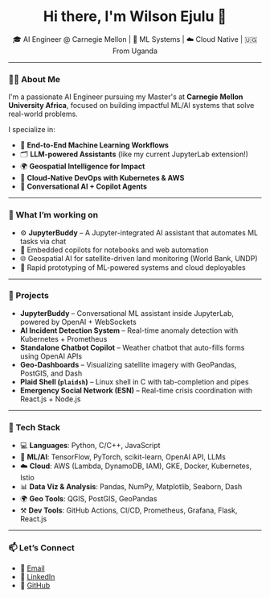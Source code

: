 <h1 align="center">Hi there, I'm Wilson Ejulu 👋</h1>
<p align="center">
  🎓 AI Engineer @ Carnegie Mellon | 🤖 ML Systems | ☁️ Cloud Native | 🇺🇬 From Uganda
</p>

---

### 👨‍💻 About Me

I'm a passionate AI Engineer pursuing my Master's at **Carnegie Mellon University Africa**, focused on building impactful ML/AI systems that solve real-world problems.

I specialize in:

- 🧠 **End-to-End Machine Learning Workflows**
- 🗂️ **LLM-powered Assistants** (like my current JupyterLab extension!)
- 🌍 **Geospatial Intelligence for Impact**
- 🚀 **Cloud-Native DevOps with Kubernetes & AWS**
- 💬 **Conversational AI + Copilot Agents**

---

### 🔭 What I’m working on

- ⚙️ **JupyterBuddy** – A Jupyter-integrated AI assistant that automates ML tasks via chat
- 🤖 Embedded copilots for notebooks and web automation
- 🌐 Geospatial AI for satellite-driven land monitoring (World Bank, UNDP)
- 🧪 Rapid prototyping of ML-powered systems and cloud deployables

---

### 📌 Projects

- **JupyterBuddy** – Conversational ML assistant inside JupyterLab, powered by OpenAI + WebSockets
- **AI Incident Detection System** – Real-time anomaly detection with Kubernetes + Prometheus
- **Standalone Chatbot Copilot** – Weather chatbot that auto-fills forms using OpenAI APIs
- **Geo-Dashboards** – Visualizing satellite imagery with GeoPandas, PostGIS, and Dash
- **Plaid Shell (`plaidsh`)** – Linux shell in C with tab-completion and pipes
- **Emergency Social Network (ESN)** – Real-time crisis coordination with React.js + Node.js

---

### 🧰 Tech Stack

- 💻 **Languages**: Python, C/C++, JavaScript
- 🤖 **ML/AI**: TensorFlow, PyTorch, scikit-learn, OpenAI API, LLMs
- ☁️ **Cloud**: AWS (Lambda, DynamoDB, IAM), GKE, Docker, Kubernetes, Istio
- 📊 **Data Viz & Analysis**: Pandas, NumPy, Matplotlib, Seaborn, Dash
- 🌍 **Geo Tools**: QGIS, PostGIS, GeoPandas
- ⚒️ **Dev Tools**: GitHub Actions, CI/CD, Prometheus, Grafana, Flask, React.js

---

### 📫 Let’s Connect

- 📨 [Email](mailto:wejulu@andrew.cmu.edu)
- 💼 [LinkedIn](https://www.linkedin.com/in/ejuluwilson/)
- 🧠 [GitHub](https://github.com/EjuluWilson)
